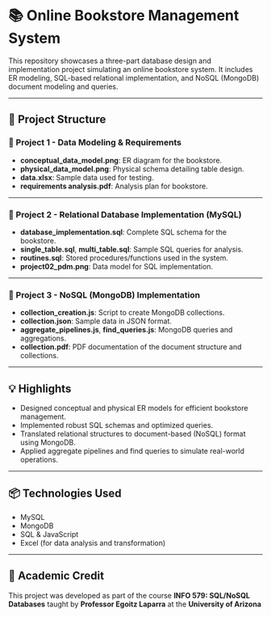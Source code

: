 # 📚 Online Bookstore Management System

This repository showcases a three-part database design and implementation project simulating an online bookstore system. It includes ER modeling, SQL-based relational implementation, and NoSQL (MongoDB) document modeling and queries.

---

## 🔧 Project Structure

### 📁 Project 1 - Data Modeling & Requirements
- **conceptual_data_model.png**: ER diagram for the bookstore.
- **physical_data_model.png**: Physical schema detailing table design.
- **data.xlsx**: Sample data used for testing.
- **requirements analysis.pdf**: Analysis plan for bookstore.

---

### 📁 Project 2 - Relational Database Implementation (MySQL)
- **database_implementation.sql**: Complete SQL schema for the bookstore.
- **single_table.sql**, **multi_table.sql**: Sample SQL queries for analysis.
- **routines.sql**: Stored procedures/functions used in the system.
- **project02_pdm.png**: Data model for SQL implementation.

---

### 📁 Project 3 - NoSQL (MongoDB) Implementation
- **collection_creation.js**: Script to create MongoDB collections.
- **collection.json**: Sample data in JSON format.
- **aggregate_pipelines.js**, **find_queries.js**: MongoDB queries and aggregations.
- **collection.pdf**: PDF documentation of the document structure and collections.

---

## 💡 Highlights
- Designed conceptual and physical ER models for efficient bookstore management.
- Implemented robust SQL schemas and optimized queries.
- Translated relational structures to document-based (NoSQL) format using MongoDB.
- Applied aggregate pipelines and find queries to simulate real-world operations.

---

## 📦 Technologies Used
- MySQL
- MongoDB
- SQL & JavaScript
- Excel (for data analysis and transformation)

---

## 🏫 Academic Credit

This project was developed as part of the course **INFO 579: SQL/NoSQL Databases** taught by **Professor Egoitz Laparra** at the **University of Arizona**
